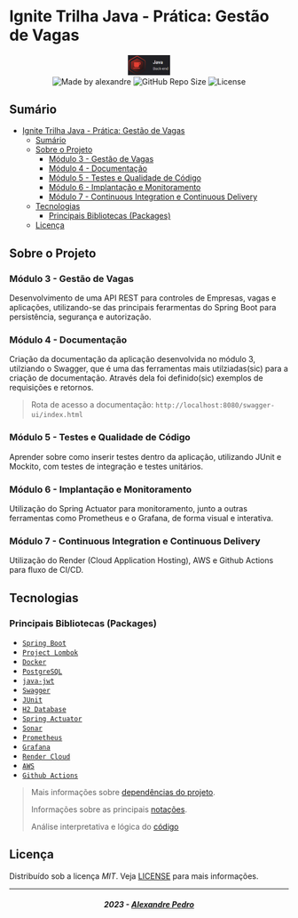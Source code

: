 <!-- markdownlint-disable MD033 -->

# Ignite Trilha Java - Prática: Gestão de Vagas

<div align="center">
   <img alt="logo trilha java" src=".github/assets/rs_trilha_java.png" width="15%"/>
</div>

<div align="center">
  <img alt="Made by alexandre" src="https://img.shields.io/badge/made%20by-alexandrecpedro-darkblue">
  <img alt="GitHub Repo Size" src="https://img.shields.io/github/repo-size/mgckaled/ignite-java-gestao_vagas">
  <img alt="License" src="https://img.shields.io/static/v1?label=license&message=MIT&color=49AA26&labelColor=000000">
</div>

## Sumário

- [Ignite Trilha Java - Prática: Gestão de Vagas](#ignite-trilha-java---prática-gestão-de-vagas)
  - [Sumário](#sumário)
  - [Sobre o Projeto](#sobre-o-projeto)
    - [Módulo 3 - Gestão de Vagas](#módulo-3---gestão-de-vagas)
    - [Módulo 4 - Documentação](#módulo-4---documentação)
    - [Módulo 5 - Testes e Qualidade de Código](#módulo-5---testes-e-qualidade-de-código)
    - [Módulo 6 - Implantação e Monitoramento](#módulo-6---implantação-e-monitoramento)
    - [Módulo 7 - Continuous Integration e Continuous Delivery](#módulo-7---continuous-integration-e-continuous-delivery)
  - [Tecnologias](#tecnologias)
    - [Principais Bibliotecas (Packages)](#principais-bibliotecas-packages)
  - [Licença](#licença)

## Sobre o Projeto

### Módulo 3 - Gestão de Vagas

Desenvolvimento de uma API REST para controles de Empresas, vagas e aplicações, utilizando-se das principais ferarmentas do Spring Boot para persistência, segurança e autorização.

### Módulo 4 - Documentação

Criação da documentação da aplicação desenvolvida no módulo 3, utilziando o Swagger, que é uma das ferramentas mais utilziadas(sic) para a criação de documentação. Através dela foi definido(sic) exemplos de requisições e retornos.

> Rota de acesso a documentação: `http://localhost:8080/swagger-ui/index.html`

### Módulo 5 - Testes e Qualidade de Código

Aprender sobre como inserir testes dentro da aplicação, utilizando JUnit e Mockito, com testes de integração e testes unitários.

### Módulo 6 - Implantação e Monitoramento
Utilização do Spring Actuator para monitoramento, junto a outras ferramentas como Prometheus e o Grafana, de forma visual e interativa.

### Módulo 7 - Continuous Integration e Continuous Delivery
Utilização do Render (Cloud Application Hosting), AWS e Github Actions para fluxo de CI/CD.

## Tecnologias

### Principais Bibliotecas (Packages)

- [`Spring Boot`](https://spring.io/)
- [`Project Lombok`](https://projectlombok.org/)
- [`Docker`](https://www.docker.com/)
- [`PostgreSQL`](https://www.postgresql.org/)
- [`java-jwt`](https://github.com/auth0/java-jwt)
- [`Swagger`](https://swagger.io/)
- [`JUnit`](https://junit.org/junit4/)
- [`H2 Database`](https://www.h2database.com/html/main.html)
- [`Spring Actuator`](https://docs.spring.io/spring-boot/docs/current/reference/html/actuator.html)
- [`Sonar`](https://www.sonarsource.com/)
- [`Prometheus`](https://prometheus.io/)
- [`Grafana`](https://grafana.com/)
- [`Render Cloud`](https://render.com/)
- [`AWS`](https://aws.amazon.com/)
- [`Github Actions`](https://docs.github.com/en/actions)

> Mais informações sobre [dependências do projeto](./.github/docs/a_dependencies.md).
>
> Informações sobre as principais [notações](./.github/docs/b_annotations.md).
>
> Análise interpretativa e lógica do [código](./.github/docs/c_code-analysis.md)

## Licença

Distribuído sob a licença *MIT*. Veja [LICENSE](LICENSE) para mais informações.

---

<h5 align="center">
  2023 - <a href="https://github.com/alexandrecpedro/">Alexandre Pedro</a>
</h5>
